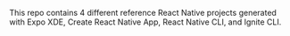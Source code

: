 This repo contains 4 different reference React Native projects generated with Expo XDE, Create React Native App, React Native CLI, and Ignite CLI.
